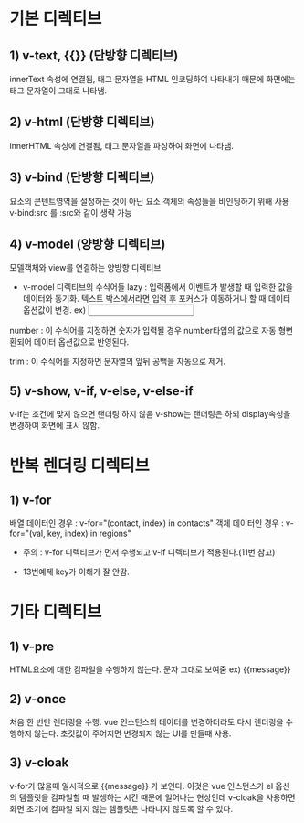 # 기본 디렉티브
## 1) v-text, {{}} (단방향 디렉티브)
innerText 속성에 연결됨, 태그 문자열을 HTML 인코딩하여 나타내기 때문에 화면에는 태그 문자열이 그대로 나타냄.

## 2) v-html (단방향 디렉티브)
innerHTML 속성에 연결됨, 태그 문자열을 파싱하여 화면에 나타냄.

## 3) v-bind (단방향 디렉티브)
요소의 콘텐트영역을 설정하는 것이 아닌 요소 객체의 속성들을 바인딩하기 위해 사용
v-bind:src 를 :src와 같이 생략 가능

## 4) v-model (양방향 디렉티브)
모델객체와 view를 연결하는 양방향 디렉티브

* v-model 디렉티브의 수식어들
lazy : 입력폼에서 이벤트가 발생할 때 입력한 값을 데이터와 동기화. 텍스트 박스에서라면 입력 후 포커스가 이동하거나 할 때 데이터 옵션값이 변경.
ex) <input type="text" v-model.lazy="name">

number : 이 수식어를 지정하면 숫자가 입력될 경우 number타입의 값으로 자동 형변환되어 데이터 옵션값으로 반영된다.

trim : 이 수식어를 지정하면 문자열의 앞뒤 공백을 자동으로 제거.

## 5) v-show, v-if, v-else, v-else-if
v-if는 조건에 맞지 않으면 랜더링 하지 않음
v-show는 랜더링은 하되 display속성을 변경하여 화면에 표시 않함.

# 반복 렌더링 디렉티브
## 1) v-for
배열 데이터인 경우 : v-for="(contact, index) in contacts"
객체 데이터인 경우 : v-for="(val, key, index) in regions"

* 주의 : v-for 디렉티브가 먼저 수행되고 v-if 디렉티브가 적용된다.(11번 참고)

* 13번예제 key가 이해가 잘 안감.

# 기타 디렉티브
## 1) v-pre
HTML요소에 대한 컴파일을 수행하지 않는다.
문자 그대로 보여줌 
ex) {{message}}

## 2) v-once
처음 한 번만 렌더링을 수행.
vue 인스턴스의 데이터를 변경하더라도 다시 렌더링을 수행하지 않는다.
초깃값이 주어지면 변경되지 않는 UI를 만들때 사용.

## 3) v-cloak
v-for가 많을때 일시적으로 {{message}} 가 보인다.
이것은 vue 인스턴스가 el 옵션의 템플릿을 컴파일할 때 발생하는 시간 때문에 일어나는 현상인데 v-cloak을 사용하면 화면 초기에 컴파일 되지 않는 템플릿은 나타나지 않도록 할 수 있다.
